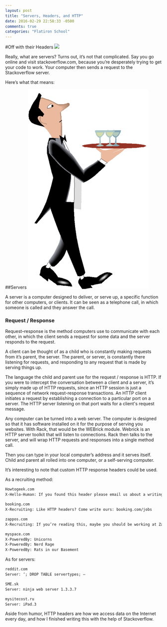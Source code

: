 ```yaml
---
layout: post
title: "Servers, Headers, and HTTP"
date: 2016-02-29 22:58:33 -0500
comments: true
categories: "Flatiron School"
---
```


#Off with their Headers
<img src= "queen_of_hearts.jpeg">

Really, what are servers? Turns out, it’s not that complicated.  Say you go online and visit stackoverflow.com, because you’re desperately trying to get your code to work. Your computer then sends a request to the Stackoverflow server.   

Here’s what that means:


##Servers
<img src ="../images/waiter.gif" />

A server is a computer designed to deliver, or serve up, a specific function for other computers, or clients. It can be seen as a telephone call, in which someone is called and they answer the call.



### Request / Response
Request–response is the method computers use to communicate with each other, in which the client sends a request for some data and the server responds to the request. 

A client can be thought of as a child who is constantly making requests from it’s parent, the server.  The parent, or server, is constantly there listening for requests, and responding to any request that is made by serving things up.  

The language the child and parent use for the request / response is HTTP.  If you were to intercept the conversation between a client and a server, it’s simply made up of HTTP requests, since an HTTP session is just a sequence of network request-response transactions. 
An HTTP client initiates a request by establishing a connection to a particular port on a server. The HTTP server listening on that port waits for a client's request message.

Any computer can be turned into a web server. The computer is designed so that it has software installed on it for the purpose of serving you websites.  With Rack, that would be the WEBrick module.  Webrick  is an HTTP server toolkit that will listen to connections.  Rack then talks to the server, and will wrap HTTP requests and responses into a single method call.

Then you can type in your local computer’s address and it serves itself. Child and parent all rolled into one computer, or a self-serving computer. 


It’s interesting to note that custom HTTP response headers could be used. 

As a recruiting method:

```HTML
Howtogeek.com
X-Hello-Human: If you found this header please email us about a writing job.
```

```HTML
booking.com
X-Recruiting: Like HTTP headers? Come write ours: booking.com/jobs
```

```HTML
zappos.com
X-Recruiting: If you’re reading this, maybe you should be working at Zappos instead.
```

```HTML
myspace.com
X-PoweredBy: Unicorns
X-PoweredBy: Nerd Rage
X-PoweredBy: Rats in our Basement
```

As for servers:

```HTML
reddit.com
Server: ‘; DROP TABLE servertypes; —
```

```HTML
SME.sk
Server: ninja web server 1.3.3.7
```

```HTML
mysitecost.ru
Server: iPad.3
```

Aside from humor, HTTP headers are how we access data on the Internet every day, and how I finished writing this with the help of Stackoverflow.